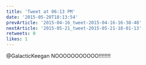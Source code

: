 ```yaml
---
title: 'Tweet at 06:13 PM'
date: '2015-05-20T18:13:54'
prevArticle: '2015-04-16_tweet-2015-04-16-16-38-48'
nextArticle: '2015-05-21_tweet-2015-05-21-18-01-13'
retweets: 0
likes: 1
---
```

@GalacticKeegan NOOOOOOOOOOO!!!!!!!!